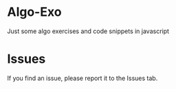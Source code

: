 # Algo-Exo
Just some algo exercises and code snippets in javascript

# Issues
If you find an issue, please report it to the Issues tab.
